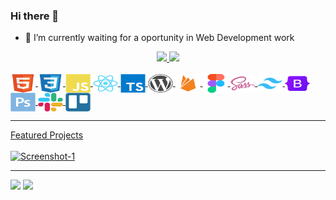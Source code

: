 ### Hi there 👋

<!--
**JeanM-Pro/JeanM-Pro** is a ✨ _special_ ✨ repository because its `README.md` (this file) appears on your GitHub profile.

Here are some ideas to get you started:

- 🔭 I’m currently working on ...
- 🌱 I’m currently learning ...
- 👯 I’m looking to collaborate on ...
- 🤔 I’m looking for help with ...
- 💬 Ask me about ...
- 📫 How to reach me: ...
- 😄 Pronouns: ...
- ⚡ Fun fact: ...
-->
- 🌱 I’m currently waiting for a oportunity in Web Development work

<div align="center">
  <a href="https://github.com/JeanM-Pro">
  <img height="180em" src="https://github-readme-stats.vercel.app/api?username=JeanM-Pro&show_icons=true&theme=dracula&include_all_commits=true&count_private=true"/>
  <img height="180em" src="https://github-readme-stats.vercel.app/api/top-langs/?username=JeanM-Pro&layout=compact&langs_count=7&theme=dracula"/>
</div>
  <div style="display: inline_block"><br>
  <img align="center" alt="Logo-HTML" height="30" width="40" src="https://raw.githubusercontent.com/devicons/devicon/master/icons/html5/html5-original.svg">
  <img align="center" alt="Logo-CSS" height="30" width="40" src="https://raw.githubusercontent.com/devicons/devicon/master/icons/css3/css3-original.svg">
  <img align="center" alt="Logo-Js" height="30" width="40" src="https://raw.githubusercontent.com/devicons/devicon/master/icons/javascript/javascript-plain.svg">
  <img align="center" alt="Logo-React" height="30" width="40" src="https://raw.githubusercontent.com/devicons/devicon/master/icons/react/react-original.svg">
    <img align="center" alt="Logo-React" height="30" width="40" src="https://raw.githubusercontent.com/devicons/devicon/master/icons/typescript/typescript-original.svg">
    <img align="center" alt="Logo-React" height="30" width="40" src="https://raw.githubusercontent.com/devicons/devicon/1119b9f84c0290e0f0b38982099a2bd027a48bf1/icons/wordpress/wordpress-plain.svg">
    <img align="center" alt="Logo-React" height="30" width="40" src="https://raw.githubusercontent.com/devicons/devicon/1119b9f84c0290e0f0b38982099a2bd027a48bf1/icons/firebase/firebase-plain.svg">
    <img align="center" alt="Logo-React" height="30" width="40" src="https://raw.githubusercontent.com/devicons/devicon/master/icons/figma/figma-original.svg">
    <img align="center" alt="Logo-React" height="30" width="40" src="https://raw.githubusercontent.com/devicons/devicon/master/icons/sass/sass-original.svg">
    <img align="center" alt="Logo-React" height="30" width="40" src="https://raw.githubusercontent.com/devicons/devicon/1119b9f84c0290e0f0b38982099a2bd027a48bf1/icons/tailwindcss/tailwindcss-plain.svg">
    <img align="center" alt="Logo-React" height="30" width="40" src="https://raw.githubusercontent.com/devicons/devicon/master/icons/bootstrap/bootstrap-original.svg">
    <img align="center" alt="Logo-React" height="30" width="40" src="https://raw.githubusercontent.com/devicons/devicon/1119b9f84c0290e0f0b38982099a2bd027a48bf1/icons/photoshop/photoshop-plain.svg">
    <img align="center" alt="Logo-React" height="30" width="40" src="https://raw.githubusercontent.com/devicons/devicon/1119b9f84c0290e0f0b38982099a2bd027a48bf1/icons/slack/slack-original.svg">
    <img align="center" alt="Logo-React" height="30" width="40" src="https://raw.githubusercontent.com/devicons/devicon/1119b9f84c0290e0f0b38982099a2bd027a48bf1/icons/trello/trello-plain.svg">
  </div>
<hr>
Featured Projects
<br>
<br>
<div>
<a target="_blank" href="https://receitas-toti.web.app/"><img src="https://i.ibb.co/37JXQD7/Screenshot-1.jpg" alt="Screenshot-1" border="0"></a>

</div>
<hr>
<div>
  <a href = "mailto:jeancenteno54@gmail.com"><img src="https://img.shields.io/badge/-Gmail-%23333?style=for-the-badge&logo=gmail&logoColor=white" target="_blank"></a>
  <a href="https://www.linkedin.com/in/jean-centeno-37962b218/" target="_blank"><img src="https://img.shields.io/badge/-LinkedIn-%230077B5?style=for-the-badge&logo=linkedin&logoColor=white" target="_blank"></a>
</div>
